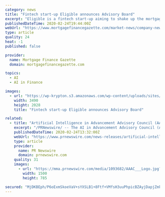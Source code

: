 ```yaml
---
category: news
title: "Fintech start-up Eligible announces Advisory Board"
excerpt: "Eligible is a fintech start-up aiming to shake up the mortgage market with its smart AI retention solution, Retain, and has announced a new Advisory Board. Comprised of mortgage industry leaders, the Advisory Board will work with management to ensure that Eligible stays at the forefront of industry trends. Eligible says it is on a mission to ..."
publishedDateTime: 2020-02-24T19:44:00Z
webUrl: "https://www.mortgagefinancegazette.com/market-news/company-news/fintech-start-eligible-announces-advisory-board-24-02-2020/"
type: article
quality: 24
heat: -1
published: false

provider:
  name: Mortgage Finance Gazette
  domain: mortgagefinancegazette.com

topics:
  - AI
  - AI in Finance

images:
  - url: "https://wp-krypton.s3.amazonaws.com/wp-content/uploads/sites/3/2020/02/Rameez-Zafar-web.jpg"
    width: 3490
    height: 2028
    title: "Fintech start-up Eligible announces Advisory Board"

related:
  - title: "Artificial Intelligence in Advancement Advisory Council (AAAC) Announces New Cohort"
    excerpt: "/PRNewswire/ -- The AI in Advancement Advisory Council (AAAC), a first-of-its-kind organization committed to open discussion and evaluation about"
    publishedDateTime: 2020-02-24T13:32:00Z
    webUrl: "https://www.prnewswire.com/news-releases/artificial-intelligence-in-advancement-advisory-council-aaac-announces-new-cohort-301009278.html"
    type: article
    provider:
      name: PR Newswire
      domain: prnewswire.com
    quality: 31
    images:
      - url: "https://mma.prnewswire.com/media/1093682/AAAC___Logo.jpg?p=facebook"
        width: 1500
        height: 785

secured: "MjDKBEph/P6oExmSkoeVaV+sYXSLB1+8Ftf+VMfsH3uuPhpicBZAyjDapjZmkaEK7yJuYuXdI2oTs2N8wmJy8RfJhtSlzRxFdmKdC2F3LQg4Ln7+QcWqclMBruqLsZYtUuyRjaUYujY3/+PtF9tX0mPugLVkquc+XFr1BWsW3X3LngV59AboXBmeDNWKMpCVb7Ctw8rLM4H4oBHe3KShesKv6aVQmQACUl6294wcOlNAY8JePYv+5omlLUf7maXYa56MGS9mX0bLeZVOnM4LVTE7PWdUyEB32aoJcba1x0c31Iip8JatwYWidTwRs+tM2tVL2WVjxbReNTVU0qpWiNDseSaETJ7vi+1ZeJz/iuPtqP5ePWXbkrcR80wBb/Iw5xpmCcmy5oiySi1gTq6zdn3sC3hp/IVJc6qXxHIGjTWvRdTLB3tlCRW2Gwy1rXEbNMvcUt+lUBHl55VCJZaruJlATCA58P6AoDoI/z82eIs=;5GQLrPiXjF4Ui7hlDHkm2A=="
---
```


